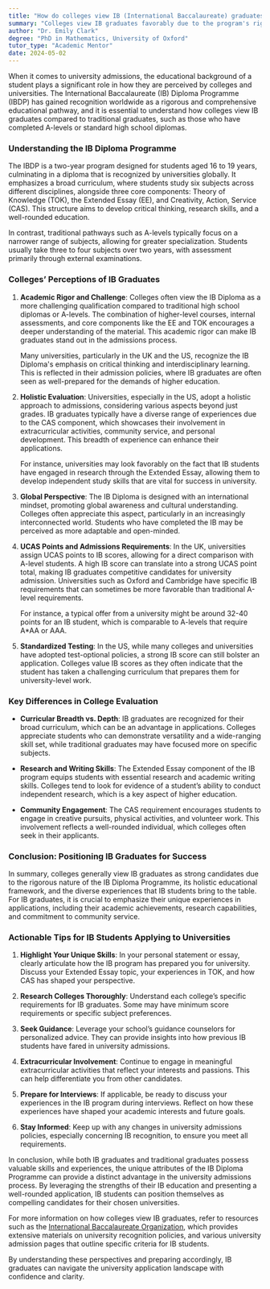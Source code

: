 ```yaml
---
title: "How do colleges view IB (International Baccalaureate) graduates from high school vs normal graduates?"
summary: "Colleges view IB graduates favorably due to the program's rigor, recognizing their preparedness compared to traditional high school graduates."
author: "Dr. Emily Clark"
degree: "PhD in Mathematics, University of Oxford"
tutor_type: "Academic Mentor"
date: 2024-05-02
---
```


When it comes to university admissions, the educational background of a student plays a significant role in how they are perceived by colleges and universities. The International Baccalaureate (IB) Diploma Programme (IBDP) has gained recognition worldwide as a rigorous and comprehensive educational pathway, and it is essential to understand how colleges view IB graduates compared to traditional graduates, such as those who have completed A-levels or standard high school diplomas.

### Understanding the IB Diploma Programme

The IBDP is a two-year program designed for students aged 16 to 19 years, culminating in a diploma that is recognized by universities globally. It emphasizes a broad curriculum, where students study six subjects across different disciplines, alongside three core components: Theory of Knowledge (TOK), the Extended Essay (EE), and Creativity, Action, Service (CAS). This structure aims to develop critical thinking, research skills, and a well-rounded education. 

In contrast, traditional pathways such as A-levels typically focus on a narrower range of subjects, allowing for greater specialization. Students usually take three to four subjects over two years, with assessment primarily through external examinations. 

### Colleges’ Perceptions of IB Graduates

1. **Academic Rigor and Challenge**: 
   Colleges often view the IB Diploma as a more challenging qualification compared to traditional high school diplomas or A-levels. The combination of higher-level courses, internal assessments, and core components like the EE and TOK encourages a deeper understanding of the material. This academic rigor can make IB graduates stand out in the admissions process. 

   Many universities, particularly in the UK and the US, recognize the IB Diploma's emphasis on critical thinking and interdisciplinary learning. This is reflected in their admission policies, where IB graduates are often seen as well-prepared for the demands of higher education.

2. **Holistic Evaluation**:
   Universities, especially in the US, adopt a holistic approach to admissions, considering various aspects beyond just grades. IB graduates typically have a diverse range of experiences due to the CAS component, which showcases their involvement in extracurricular activities, community service, and personal development. This breadth of experience can enhance their applications.

   For instance, universities may look favorably on the fact that IB students have engaged in research through the Extended Essay, allowing them to develop independent study skills that are vital for success in university.

3. **Global Perspective**:
   The IB Diploma is designed with an international mindset, promoting global awareness and cultural understanding. Colleges often appreciate this aspect, particularly in an increasingly interconnected world. Students who have completed the IB may be perceived as more adaptable and open-minded.

4. **UCAS Points and Admissions Requirements**:
   In the UK, universities assign UCAS points to IB scores, allowing for a direct comparison with A-level students. A high IB score can translate into a strong UCAS point total, making IB graduates competitive candidates for university admission. Universities such as Oxford and Cambridge have specific IB requirements that can sometimes be more favorable than traditional A-level requirements.

   For instance, a typical offer from a university might be around 32-40 points for an IB student, which is comparable to A-levels that require A*AA or AAA.

5. **Standardized Testing**:
   In the US, while many colleges and universities have adopted test-optional policies, a strong IB score can still bolster an application. Colleges value IB scores as they often indicate that the student has taken a challenging curriculum that prepares them for university-level work.

### Key Differences in College Evaluation

- **Curricular Breadth vs. Depth**: 
   IB graduates are recognized for their broad curriculum, which can be an advantage in applications. Colleges appreciate students who can demonstrate versatility and a wide-ranging skill set, while traditional graduates may have focused more on specific subjects.

- **Research and Writing Skills**: 
   The Extended Essay component of the IB program equips students with essential research and academic writing skills. Colleges tend to look for evidence of a student’s ability to conduct independent research, which is a key aspect of higher education.

- **Community Engagement**: 
   The CAS requirement encourages students to engage in creative pursuits, physical activities, and volunteer work. This involvement reflects a well-rounded individual, which colleges often seek in their applicants.

### Conclusion: Positioning IB Graduates for Success

In summary, colleges generally view IB graduates as strong candidates due to the rigorous nature of the IB Diploma Programme, its holistic educational framework, and the diverse experiences that IB students bring to the table. For IB graduates, it is crucial to emphasize their unique experiences in applications, including their academic achievements, research capabilities, and commitment to community service.

### Actionable Tips for IB Students Applying to Universities

1. **Highlight Your Unique Skills**: In your personal statement or essay, clearly articulate how the IB program has prepared you for university. Discuss your Extended Essay topic, your experiences in TOK, and how CAS has shaped your perspective.

2. **Research Colleges Thoroughly**: Understand each college’s specific requirements for IB graduates. Some may have minimum score requirements or specific subject preferences.

3. **Seek Guidance**: Leverage your school’s guidance counselors for personalized advice. They can provide insights into how previous IB students have fared in university admissions.

4. **Extracurricular Involvement**: Continue to engage in meaningful extracurricular activities that reflect your interests and passions. This can help differentiate you from other candidates.

5. **Prepare for Interviews**: If applicable, be ready to discuss your experiences in the IB program during interviews. Reflect on how these experiences have shaped your academic interests and future goals.

6. **Stay Informed**: Keep up with any changes in university admissions policies, especially concerning IB recognition, to ensure you meet all requirements.

In conclusion, while both IB graduates and traditional graduates possess valuable skills and experiences, the unique attributes of the IB Diploma Programme can provide a distinct advantage in the university admissions process. By leveraging the strengths of their IB education and presenting a well-rounded application, IB students can position themselves as compelling candidates for their chosen universities. 

For more information on how colleges view IB graduates, refer to resources such as the [International Baccalaureate Organization](https://www.ibo.org), which provides extensive materials on university recognition policies, and various university admission pages that outline specific criteria for IB students. 

By understanding these perspectives and preparing accordingly, IB graduates can navigate the university application landscape with confidence and clarity.
    